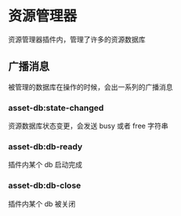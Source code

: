 # 资源管理器

资源管理器插件内，管理了许多的资源数据库

## 广播消息

被管理的数据库在操作的时候，会出一系列的广播消息

### asset-db:state-changed

资源数据库状态变更，会发送 busy 或者 free 字符串

### asset-db:db-ready

插件内某个 db 启动完成

### asset-db:db-close

插件内某个 db 被关闭
